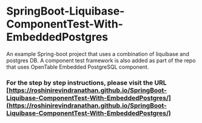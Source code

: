 # SpringBoot-Liquibase-ComponentTest-With-EmbeddedPostgres
An example  Spring-boot project that uses a combination of liquibase and postgres DB. A component test framework is also added as part of the repo that uses OpenTable Embedded PostgreSQL component.</br>

### For the step by step instructions, please visit the URL [https://roshinirevindranathan.github.io/SpringBoot-Liquibase-ComponentTest-With-EmbeddedPostgres/](https://roshinirevindranathan.github.io/SpringBoot-Liquibase-ComponentTest-With-EmbeddedPostgres/)


